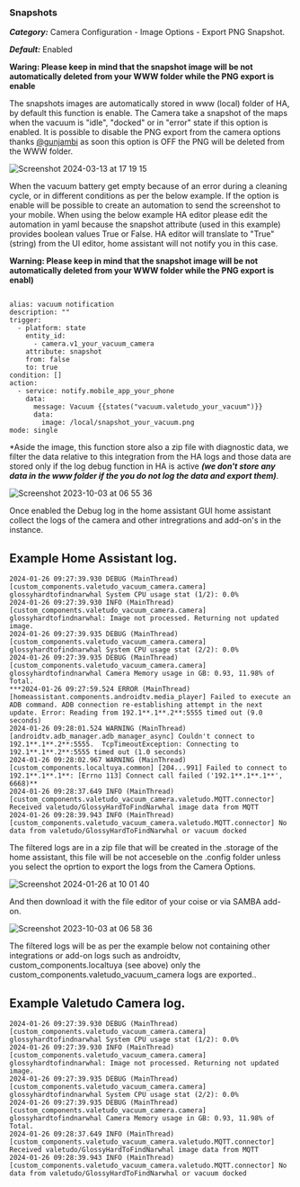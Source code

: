 ### Snapshots ###

***Category:*** Camera Configuration - Image Options - Export PNG Snapshot.

***Default:***  Enabled

**Waring: Please keep in mind that the snapshot image will be not automatically deleted from your WWW folder while the
PNG export is enable**

The snapshots images are automatically stored in www (local) folder of HA, by default this function is enable.
The Camera take a snapshot of the maps when the vacuum is "idle", "docked" or in "error" state if this option is enabled.
It is possible to disable the PNG export from the camera options thanks [@gunjambi](https://github.com/gunjambi)
as soon this option is OFF the PNG will be deleted from the WWW folder.

![Screenshot 2024-03-13 at 17 19 15](https://github.com/sca075/valetudo_vacuum_camera/assets/82227818/3ab2558b-1ec6-4703-8024-2662d3637206)

When the vacuum battery get empty because of an error during a cleaning cycle, or in different conditions as per the below example.
If the option is enable will be possible to create an automation to send the screenshot to your mobile. 
When using the below example HA editor please edit the automation in yaml because the snapshot attribute (used in this example)
provides boolean values True or False.
HA editor will translate to "True" (string) from the UI editor, home assistant will not notify you in this case.

**Warning: Please keep in mind that the snapshot image will be not automatically deleted from your WWW folder while the
PNG export is enabl)**

```

alias: vacuum notification
description: ""
trigger:
  - platform: state
    entity_id:
      - camera.v1_your_vacuum_camera
    attribute: snapshot
    from: false
    to: true
condition: []
action:
  - service: notify.mobile_app_your_phone
    data:
      message: Vacuum {{states("vacuum.valetudo_your_vacuum")}}
      data:
        image: /local/snapshot_your_vacuum.png
mode: single

```

*Aside the image, this function store also a zip file with diagnostic data, we filter the data relative to this integration from the HA logs and those data are stored only if the
log debug function in HA is active ***(we don't store any data in the www folder if the you do not log the data and export them)***.

![Screenshot 2023-10-03 at 06 55 36](https://github.com/sca075/valetudo_vacuum_camera/assets/82227818/6aedcdd3-6f39-4b11-8c0f-6da99f5490e9)

Once enabled the Debug log in the home assistant GUI home assistant collect the logs of the camera and other intregrations and add-on's in the instance.

## Example Home Assistant log. ##
```log
2024-01-26 09:27:39.930 DEBUG (MainThread) [custom_components.valetudo_vacuum_camera.camera] glossyhardtofindnarwhal System CPU usage stat (1/2): 0.0%
2024-01-26 09:27:39.930 INFO (MainThread) [custom_components.valetudo_vacuum_camera.camera] glossyhardtofindnarwhal: Image not processed. Returning not updated image.
2024-01-26 09:27:39.935 DEBUG (MainThread) [custom_components.valetudo_vacuum_camera.camera] glossyhardtofindnarwhal System CPU usage stat (2/2): 0.0%
2024-01-26 09:27:39.935 DEBUG (MainThread) [custom_components.valetudo_vacuum_camera.camera] glossyhardtofindnarwhal Camera Memory usage in GB: 0.93, 11.98% of Total.
***2024-01-26 09:27:59.524 ERROR (MainThread) [homeassistant.components.androidtv.media_player] Failed to execute an ADB command. ADB connection re-establishing attempt in the next update. Error: Reading from 192.1**.1**.2**:5555 timed out (9.0 seconds)
2024-01-26 09:28:01.524 WARNING (MainThread) [androidtv.adb_manager.adb_manager_async] Couldn't connect to 192.1**.1**.2**:5555.  TcpTimeoutException: Connecting to 192.1**.1**.2**:5555 timed out (1.0 seconds)
2024-01-26 09:28:02.967 WARNING (MainThread) [custom_components.localtuya.common] [204...991] Failed to connect to 192.1**.1**.1**: [Errno 113] Connect call failed ('192.1**.1**.1**', 6668)**
2024-01-26 09:28:37.649 INFO (MainThread) [custom_components.valetudo_vacuum_camera.valetudo.MQTT.connector] Received valetudo/GlossyHardToFindNarwhal image data from MQTT
2024-01-26 09:28:39.943 INFO (MainThread) [custom_components.valetudo_vacuum_camera.valetudo.MQTT.connector] No data from valetudo/GlossyHardToFindNarwhal or vacuum docked
```

The filtered logs are in a zip file that will be created in the .storage of the home assistant, this file will be not acceseble on the .config folder unless you select the oprtion to export the logs from the Camera Options.

![Screenshot 2024-01-26 at 10 01 40](https://github.com/sca075/valetudo_vacuum_camera/assets/82227818/4d4fb7e3-16a5-4994-9f61-ad71c50ddb61)

And then download it with the file editor of your coise or via SAMBA add-on.

![Screenshot 2023-10-03 at 06 58 36](https://github.com/sca075/valetudo_vacuum_camera/assets/82227818/363881f5-bca6-462f-80d8-9a6351bcf285)

The filtered logs will be as per the example below not containing other integrations or add-on logs such as androidtv, custom_components.localtuya (see above) only the custom_components.valetudo_vacuum_camera logs are exported.. 

## Example Valetudo Camera log. ##
```log
2024-01-26 09:27:39.930 DEBUG (MainThread) [custom_components.valetudo_vacuum_camera.camera] glossyhardtofindnarwhal System CPU usage stat (1/2): 0.0%
2024-01-26 09:27:39.930 INFO (MainThread) [custom_components.valetudo_vacuum_camera.camera] glossyhardtofindnarwhal: Image not processed. Returning not updated image.
2024-01-26 09:27:39.935 DEBUG (MainThread) [custom_components.valetudo_vacuum_camera.camera] glossyhardtofindnarwhal System CPU usage stat (2/2): 0.0%
2024-01-26 09:27:39.935 DEBUG (MainThread) [custom_components.valetudo_vacuum_camera.camera] glossyhardtofindnarwhal Camera Memory usage in GB: 0.93, 11.98% of Total.
2024-01-26 09:28:37.649 INFO (MainThread) [custom_components.valetudo_vacuum_camera.valetudo.MQTT.connector] Received valetudo/GlossyHardToFindNarwhal image data from MQTT
2024-01-26 09:28:39.943 INFO (MainThread) [custom_components.valetudo_vacuum_camera.valetudo.MQTT.connector] No data from valetudo/GlossyHardToFindNarwhal or vacuum docked
```


